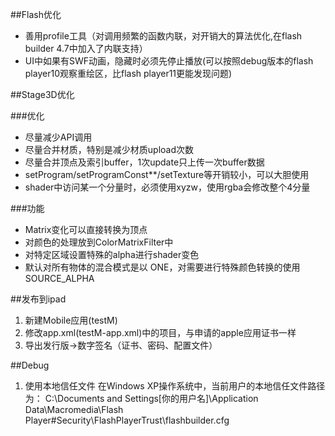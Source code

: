 ##Flash优化
- 善用profile工具（对调用频繁的函数内联，对开销大的算法优化,在flash builder 4.7中加入了内联支持）
- UI中如果有SWF动画，隐藏时必须先停止播放(可以按照debug版本的flash player10观察重绘区，比flash player11更能发现问题)

##Stage3D优化

###优化
- 尽量减少API调用
- 尽量合并材质，特别是减少材质upload次数
- 尽量合并顶点及索引buffer，1次update只上传一次buffer数据
- setProgram/setProgramConst**/setTexture等开销较小，可以大胆使用
- shader中访问某一个分量时，必须使用xyzw，使用rgba会修改整个4分量

###功能
- Matrix变化可以直接转换为顶点
- 对颜色的处理放到ColorMatrixFilter中
- 对特定区域设置特殊的alpha进行shader变色
- 默认对所有物体的混合模式是以 ONE，对需要进行特殊颜色转换的使用SOURCE_ALPHA

##发布到ipad
1. 新建Mobile应用(testM)
2. 修改app.xml(testM-app.xml)中的<id>项目，与申请的apple应用证书一样
3. 导出发行版->数字签名（证书、密码、配置文件）

##Debug
1. 使用本地信任文件
在Windows XP操作系统中，当前用户的本地信任文件路径为：
C:\Documents and Settings\[你的用户名]\Application Data\Macromedia\Flash Player\#Security\FlashPlayerTrust\flashbuilder.cfg
